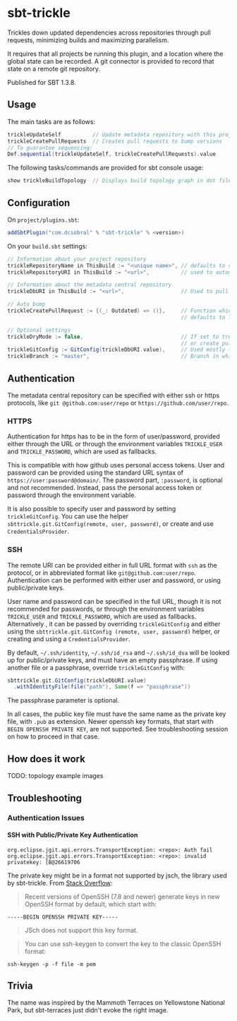 # sbt-trickle

Trickles down updated dependencies across repositories through pull requests,
minimizing builds and maximizing parallelism.

It requires that all projects be running this plugin, and a location where the
global state can be recorded. A git connector is provided to record that state
on a remote git repository.

Published for SBT 1.3.8.

## Usage

The main tasks are as follows:

```sbt
trickleUpdateSelf          // Update metadata repository with this project's information
trickleCreatePullRequests  // Creates pull requests to bump versions
// To guarantee sequencing:
Def.sequential(trickleUpdateSelf, trickleCreatePullRequests).value
```

The following tasks/commands are provided for sbt console usage:

```sbt
show trickleBuildTopology  // Displays build topology graph in dot file format
```

## Configuration

On `project/plugins.sbt`:

```sbt
addSbtPlugin("com.dcsobral" % "sbt-trickle" % <version>)
```

On your `build.sbt` settings:

```sbt
// Information about your project repository
trickleRepositoryName in ThisBuild := "<unique name>", // defaults to current directory
trickleRepositoryURI in ThisBuild := "<url>",          // used to automatically submit PRs

// Information about the metadata central repository
trickleDbURI in ThisBuild := "<url>",                  // Used to pull and push dependency information

// Auto bump
trickleCreatePullRequest := {(_: Outdated) => ()},     // Function which creates the autobump PRs
                                                       // defaults to logging what needs bumping

// Optional settings
trickleDryMode := false,                               // If set to true, does not update remote
                                                       // or create pull requests
trickleGitConfig := GitConfig(trickleDbURI.value),     // Used mostly to configure authentication
trickleBranch := "master",                             // Branch in which to store the metadata
```

## Authentication

The metadata central repository can be specified with either ssh or https protocols, like `git
@github.com:user/repo` or `https://github.com/user/repo`.

### HTTPS

Authentication for https has to be in the form of user/password, provided either through the URL
or through the environment variables `TRICKLE_USER` and `TRICKLE_PASSWORD`, which are used as
fallbacks.

This is compatible with how github uses personal access tokens. User and password can be
provided using the standard URL syntax of `https://user:password@domain/`. The password part,
`:password`, is optional and not recommended. Instead, pass the personal access token or
password through the environment variable.

It is also possible to specify user and password by setting `trickleGitConfig`. You can use the
helper `sbttrickle.git.GitConfig(remote, user, password)`, or create and use `CredentialsProvider`.

### SSH

The remote URI can be provided either in full URL format with `ssh` as the protocol, or in
abbreviated format like `git@github.com:user/repo`. Authentication can be performed with
either user and password, or using public/private keys.

User name and password can be specified in the full URL, though it is not
recommended for passwords, or through the environment variables `TRICKLE_USER` and
`TRICKLE_PASSWORD`, which are used as fallbacks. Alternatively , it can
be passed by overriding `trickleGitConfig` and either using the `sbttrickle.git.GitConfig
(remote, user, password)` helper, or creating and using a `CredentialsProvider`.

By default, `~/.ssh/identity`, `~/.ssh/id_rsa` and `~/.ssh/id_dsa` will be looked up for
public/private keys, and must have an empty passphrase. If using another file or a passphrase,
override `trickleGitConfig` with:

```sbt
sbttrickle.git.GitConfig(trickleDbURI.value)
  .withIdentityFile(file("path"), Some(f => "passphrase"))
```

The passphrase parameter is optional.

In all cases, the public key file must have the same name as the private key file, with `.pub`
as extension. Newer openssh key formats, that start with `BEGIN OPENSSH PRIVATE KEY`, are not
supported. See troubleshooting session on how to proceed in that case.

## How does it work

TODO: topology example images

## Troubleshooting

### Authentication Issues

#### SSH with Public/Private Key Authentication

```
org.eclipse.jgit.api.errors.TransportException: <repo>: Auth fail
org.eclipse.jgit.api.errors.TransportException: <repo>: invalid privatekey: [B@26619706
```

The private key might be in a format not supported by jsch, the library used by sbt-trickle. From
[Stack Overflow](https://stackoverflow.com/a/55740276/53013):

> Recent versions of OpenSSH (7.8 and newer) generate keys in new OpenSSH format by default,
> which start with:

```
-----BEGIN OPENSSH PRIVATE KEY-----
```

> JSch does not support this key format.

> You can use ssh-keygen to convert the key to the classic OpenSSH format:

```
ssh-keygen -p -f file -m pem
```

## Trivia

The name was inspired by the Mammoth Terraces on Yellowstone National Park, but
sbt-terraces just didn't evoke the right image.

